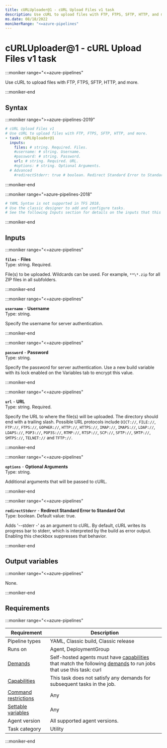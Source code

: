 ```yaml
---
title: cURLUploader@1 - cURL Upload Files v1 task
description: Use cURL to upload files with FTP, FTPS, SFTP, HTTP, and more.
ms.date: 08/18/2022
monikerRange: "<=azure-pipelines"
---
```


# cURLUploader@1 - cURL Upload Files v1 task

<!-- :::description::: -->
:::moniker range="<=azure-pipelines"

<!-- :::editable-content name="description"::: -->
Use cURL to upload files with FTP, FTPS, SFTP, HTTP, and more.
<!-- :::editable-content-end::: -->

:::moniker-end
<!-- :::description-end::: -->

<!-- :::syntax::: -->
## Syntax

:::moniker range=">=azure-pipelines-2019"

```yaml
# cURL Upload Files v1
# Use cURL to upload files with FTP, FTPS, SFTP, HTTP, and more.
- task: cURLUploader@1
  inputs:
    files: # string. Required. Files. 
    #username: # string. Username. 
    #password: # string. Password. 
    url: # string. Required. URL. 
    #options: # string. Optional Arguments. 
  # Advanced
    #redirectStderr: true # boolean. Redirect Standard Error to Standard Out. Default: true.
```

:::moniker-end

:::moniker range="=azure-pipelines-2018"

```yaml
# YAML Syntax is not supported in TFS 2018.
# Use the classic designer to add and configure tasks.
# See the following Inputs section for details on the inputs that this task supports.
```

:::moniker-end
<!-- :::syntax-end::: -->

<!-- :::inputs::: -->
## Inputs

<!-- :::item name="files"::: -->
:::moniker range="<=azure-pipelines"

**`files`** - **Files**<br>
Type: string. Required.<br>
<!-- :::editable-content name="helpMarkDown"::: -->
File(s) to be uploaded. Wildcards can be used. For example, `**\*.zip` for all ZIP files in all subfolders.
<!-- :::editable-content-end::: -->

:::moniker-end
<!-- :::item-end::: -->
<!-- :::item name="username"::: -->
:::moniker range="<=azure-pipelines"

**`username`** - **Username**<br>
Type: string.<br>
<!-- :::editable-content name="helpMarkDown"::: -->
Specify the username for server authentication.
<!-- :::editable-content-end::: -->

:::moniker-end
<!-- :::item-end::: -->
<!-- :::item name="password"::: -->
:::moniker range="<=azure-pipelines"

**`password`** - **Password**<br>
Type: string.<br>
<!-- :::editable-content name="helpMarkDown"::: -->
Specify the password for server authentication. Use a new build variable with its lock enabled on the Variables tab to encrypt this value.
<!-- :::editable-content-end::: -->

:::moniker-end
<!-- :::item-end::: -->
<!-- :::item name="url"::: -->
:::moniker range="<=azure-pipelines"

**`url`** - **URL**<br>
Type: string. Required.<br>
<!-- :::editable-content name="helpMarkDown"::: -->
Specify the URL to where the file(s) will be uploaded. The directory should end with a trailing slash. Possible URL protocols include `DICT://`, `FILE://`, `FTP://`, `FTPS://`, `GOPHER://`, `HTTP://`, `HTTPS://`, `IMAP://`, `IMAPS://`, `LDAP://`, `LDAPS://`, `POP3://`, `POP3S://`, `RTMP://`, `RTSP://`, `SCP://`, `SFTP://`, `SMTP://`, `SMTPS://`, `TELNET://` and `TFTP://`.
<!-- :::editable-content-end::: -->

:::moniker-end
<!-- :::item-end::: -->
<!-- :::item name="options"::: -->
:::moniker range="<=azure-pipelines"

**`options`** - **Optional Arguments**<br>
Type: string.<br>
<!-- :::editable-content name="helpMarkDown"::: -->
Additional arguments that will be passed to cURL.
<!-- :::editable-content-end::: -->

:::moniker-end
<!-- :::item-end::: -->
<!-- :::item name="redirectStderr"::: -->
:::moniker range="<=azure-pipelines"

**`redirectStderr`** - **Redirect Standard Error to Standard Out**<br>
Type: boolean. Default value: true.<br>
<!-- :::editable-content name="helpMarkDown"::: -->
Adds '--stderr -' as an argument to cURL. By default, cURL writes its progress bar to stderr, which is interpreted by the build as error output. Enabling this checkbox suppresses that behavior.
<!-- :::editable-content-end::: -->

:::moniker-end
<!-- :::item-end::: -->
<!-- :::inputs-end::: -->

<!-- :::outputVariables::: -->
## Output variables

:::moniker range="<=azure-pipelines"

None.

:::moniker-end
<!-- :::outputVariables-end::: -->

<!-- :::remarks::: -->
<!-- :::editable-content name="remarks"::: -->
<!-- :::editable-content-end::: -->
<!-- :::remarks-end::: -->

<!-- :::examples::: -->
<!-- :::editable-content name="examples"::: -->
<!-- :::editable-content-end::: -->
<!-- :::examples-end::: -->

<!-- :::properties::: -->
## Requirements

:::moniker range="<=azure-pipelines"

| Requirement | Description |
|-------------|-------------|
| Pipeline types | YAML, Classic build, Classic release |
| Runs on | Agent, DeploymentGroup |
| [Demands](/azure/devops/pipelines/process/demands) | Self-hosted agents must have [capabilities](/azure/devops/pipelines/agents/agents#capabilities) that match the following [demands](/azure/devops/pipelines/process/demands) to run jobs that use this task: curl |
| [Capabilities](/azure/devops/pipelines/agents/agents#capabilities) | This task does not satisfy any demands for subsequent tasks in the job. |
| [Command restrictions](/azure/devops/pipelines/security/templates#agent-logging-command-restrictions) | Any |
| [Settable variables](/azure/devops/pipelines/security/templates#agent-logging-command-restrictions) | Any |
| Agent version | All supported agent versions. |
| Task category | Utility |

:::moniker-end
<!-- :::properties-end::: -->

<!-- :::see-also::: -->
<!-- :::editable-content name="seeAlso"::: -->
<!-- :::editable-content-end::: -->
<!-- :::see-also-end::: -->